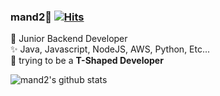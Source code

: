<!--
Hi there 👋
**mand2/mand2** is a ✨ _special_ ✨ repository because its `README.md` (this file) appears on your GitHub profile.

Here are some ideas to get you started:

- 🔭 I’m currently working on ...
- 🌱 I’m currently learning ...
- 👯 I’m looking to collaborate on ...
- 🤔 I’m looking for help with ...
- 💬 Ask me about ...
- 📫 How to reach me: ...
- 😄 Pronouns: ...
- ⚡ Fun fact: ...
-->
### mand2🦌 [![Hits](https://hits.seeyoufarm.com/api/count/incr/badge.svg?url=https%3A%2F%2Fgithub.com%2Fmand2&count_bg=%2362BEAE&title_bg=%23555555&icon=&icon_color=%23E7E7E7&title=hits&edge_flat=false)](https://hits.seeyoufarm.com)

🌱 Junior Backend Developer   
✨ Java, Javascript, NodeJS, AWS, Python, Etc...    
👀 trying to be a **T-Shaped Developer** 


![mand2's github stats](https://github-readme-stats.vercel.app/api?username=mand2&count_private=true&show_icons=true&hide=stars,contribs&theme=ayu-mirage)


